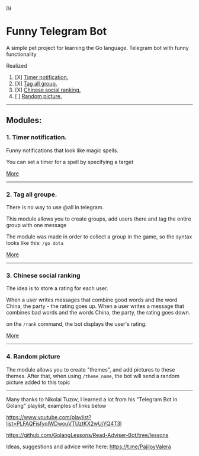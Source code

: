 [ru](README_RU.md)
# Funny Telegram Bot
A simple pet project for learning the Go language. 
Telegram bot with funny functionality

Realized
1. [X] [Timer notification.](#notification)  
2. [X] [Tag all group.](#tagAllGroup) 
3. [X] [Chinese social ranking.](#ChineseSocialRanking)  
4. [ ] [Random picture.](#RandomPicture)
___
## Modules:
<a name="notification"><h3>1. Timer notification.</h3></a>
Funny notifications that look like magic spells.

You can set a timer for a spell by specifying a target

[More](en/NOTIFICATION.md)
___
<a name="tagAllGroup"><h3>2. Tag all groupe.</h3></a>
There is no way to use @all in telegram.

This module allows you to create groups, add users there and tag the entire group with one message

The module was made in order to collect a group in the game, so the syntax looks like this:
`/go dota`

[More](en/TAG_ALL_GROUP.md)
___
<a name="ChineseSocialRanking"><h3>3. Chinese social ranking</h3></a>
The idea is to store a rating for each user.

When a user writes messages that combine good words and the word China, the party - the rating goes up.
When a user writes a message that combines bad words and the words China, the party, the rating goes down.

on the `/rank` command, the bot displays the user's rating.

[More](en/SOCIAL_RANKING.md)
___
<a name="RandomPicture"><h3>4. Random picture</h3></a>
The module allows you to create "themes", and add pictures to these themes.
After that, when using `/theme_name`, the bot will send a random picture added to this topic

___
Many thanks to Nikolai Tuzov, I learned a lot from his "Telegram Bot in Golang" playlist, examples of links below

https://www.youtube.com/playlist?list=PLFAQFisfyqlWDwouVTUztKX2wUjYQ4T3l

https://github.com/GolangLessons/Read-Adviser-Bot/tree/lessons

Ideas, suggestions and advice write here: https://t.me/PajiloyValera

